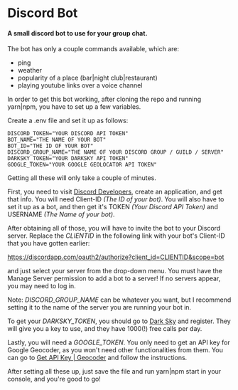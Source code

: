 # Discord Bot

#### A small discord bot to use for your group chat.



The bot has only a couple commands available, which are:
- ping
- weather
- popularity of a place (bar|night club|restaurant)
- playing youtube links over a voice channel


In order to get this bot working, after cloning the repo and running yarn|npm, you have to set up a few variables.

Create a .env file and set it up as follows:
```shell
DISCORD_TOKEN="YOUR DISCORD API TOKEN"
BOT_NAME="THE NAME OF YOUR BOT"
BOT_ID="THE ID OF YOUR BOT"
DISCORD_GROUP_NAME="THE NAME OF YOUR DISCORD GROUP / GUILD / SERVER"
DARKSKY_TOKEN="YOUR DARKSKY API TOKEN"
GOOGLE_TOKEN="YOUR GOOGLE GEOLOCATOR API TOKEN"
```
Getting all these will only take a couple of minutes.

First, you need to visit [Discord Developers](https://discordapp.com/developers/applications/), create an application, and get that info. You will need Client-ID *(The ID of your bot)*. You will also have to set it up as a bot, and then get it's TOKEN *(Your Discord API Token)* and USERNAME *(The Name of your bot)*.

After obtaining all of those, you will have to invite the bot to your Discord server. Replace the *CLIENTID* in the following link with your bot's Client-ID that you have gotten earlier:

  https://discordapp.com/oauth2/authorize?client_id=CLIENTID&scope=bot
  
and just select your server from the drop-down menu. You must have the Manage Server permission to add a bot to a server! If no servers appear, you may need to log in.

Note: *DISCORD_GROUP_NAME* can be whatever you want, but I recommend setting it to the name of the server you are running your bot in.

To get your *DARKSKY_TOKEN*, you should go to [Dark Sky](darksky.net/dev) and register. They will give you a key to use, and they have 1000(!) free calls per day.

Lastly, you will need a *GOOGLE_TOKEN*. You only need to get an API key for Google Geocoder, as you won't need other functionalities from them. You can go to [Get API Key | Geocoder](https://developers.google.com/maps/documentation/geocoding/get-api-key) and follow the instructions.


After setting all these up, just save the file and run yarn|npm start in your console, and you're good to go!
